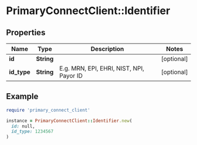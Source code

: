 # PrimaryConnectClient::Identifier

## Properties

| Name | Type | Description | Notes |
| ---- | ---- | ----------- | ----- |
| **id** | **String** |  | [optional] |
| **id_type** | **String** | E.g. MRN, EPI, EHRI, NIST, NPI, Payor ID | [optional] |

## Example

```ruby
require 'primary_connect_client'

instance = PrimaryConnectClient::Identifier.new(
  id: null,
  id_type: 1234567
)
```


